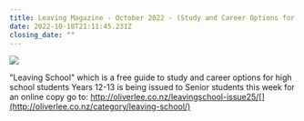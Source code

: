 ```yaml
---
title: Leaving Magazine - October 2022 - (Study and Career Options for Year 12 - 13)
date: 2022-10-18T21:11:45.231Z
closing_date: ""
---
```

![](https://res.cloudinary.com/whanganuihigh/image/upload/v1666126793/Careers%20and%20Vocational/Leaving_School_Magazine_-_25.jpg)

"Leaving School" which is a free guide to study and career options for high school students Years 12-13 is being issued to Senior students this week for an online copy go to: http://oliverlee.co.nz/leavingschool-issue25/[](http://oliverlee.co.nz/category/leaving-school/)
